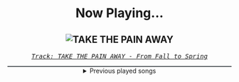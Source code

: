 <div align="center"> 
<h1>Now Playing...</h1>

![TAKE THE PAIN AWAY](https://i.scdn.co/image/ab67616d00001e021da171e5eecdcd540a4e1f0c)
--
_<samp><a href="https://open.spotify.com/track/5r9KGyFznWkWjId1O9YPNP">Track: TAKE THE PAIN AWAY - From Fall to Spring</a></samp>_

<div style="border: 1px #4B5054 solid"></div>
<details>
  <summary>
    Previous played songs
  </summary>
  <table>
    <thead>
      <tr>
        <th>
          Artist
        </th>
        <th>
          Song
        </th>
        <th>
          Link
        </th>
      </tr>
    </thead>
    <tbody>
      <tr><td>From Fall to Spring</td><td>TAKE THE PAIN AWAY</td><td><a href="https://open.spotify.com/track/5r9KGyFznWkWjId1O9YPNP">https://open.spotify.com/track/5r9KGyFznWkWjId1O9YPNP</a></td></tr><tr><td>Days Of Jupiter</td><td>Denial</td><td><a href="https://open.spotify.com/track/5iAW1eE0tYCLQf5d3ii3mZ">https://open.spotify.com/track/5iAW1eE0tYCLQf5d3ii3mZ</a></td></tr><tr><td>Days Of Jupiter</td><td>My Heaven My Hell</td><td><a href="https://open.spotify.com/track/2fRllM9w09zGJvHADY4iwG">https://open.spotify.com/track/2fRllM9w09zGJvHADY4iwG</a></td></tr><tr><td>Days Of Jupiter</td><td>Parazite</td><td><a href="https://open.spotify.com/track/18xXsKNNIqJuib6w3NSQpL">https://open.spotify.com/track/18xXsKNNIqJuib6w3NSQpL</a></td></tr><tr><td>Days Of Jupiter</td><td>The Fix</td><td><a href="https://open.spotify.com/track/4abIS2skvflbHqQL2UoILj">https://open.spotify.com/track/4abIS2skvflbHqQL2UoILj</a></td></tr><tr><td>Days Of Jupiter</td><td>Desolation</td><td><a href="https://open.spotify.com/track/5stNiFeZuWuNIEnhO8AXnX">https://open.spotify.com/track/5stNiFeZuWuNIEnhO8AXnX</a></td></tr><tr><td>Days Of Jupiter</td><td>Machine</td><td><a href="https://open.spotify.com/track/02aPu81dOgw5dJw63rTz1K">https://open.spotify.com/track/02aPu81dOgw5dJw63rTz1K</a></td></tr><tr><td>Days Of Jupiter</td><td>The World Was Never Enough</td><td><a href="https://open.spotify.com/track/3oNbn2KFKra4dhqTMBfVyw">https://open.spotify.com/track/3oNbn2KFKra4dhqTMBfVyw</a></td></tr><tr><td>Days Of Jupiter</td><td>Original Sin</td><td><a href="https://open.spotify.com/track/0X6NVp894faYcVD7x1UEUM">https://open.spotify.com/track/0X6NVp894faYcVD7x1UEUM</a></td></tr><tr><td>Breaking Benjamin</td><td>Had Enough</td><td><a href="https://open.spotify.com/track/7u93rCmIM9mBoT4mvfUBTZ">https://open.spotify.com/track/7u93rCmIM9mBoT4mvfUBTZ</a></td></tr><tr><td>Vita</td><td>Als Ob</td><td><a href="https://open.spotify.com/track/2YLayNzldHUhrKC4OVI7BF">https://open.spotify.com/track/2YLayNzldHUhrKC4OVI7BF</a></td></tr><tr><td>Breaking Benjamin</td><td>The Dark of You</td><td><a href="https://open.spotify.com/track/7egnrHJAANlNymbrmQNKcG">https://open.spotify.com/track/7egnrHJAANlNymbrmQNKcG</a></td></tr><tr><td>Breaking Benjamin</td><td>Hollow</td><td><a href="https://open.spotify.com/track/536bkD2pabwDI6kHCzHv5T">https://open.spotify.com/track/536bkD2pabwDI6kHCzHv5T</a></td></tr><tr><td>Breaking Benjamin</td><td>The Diary of Jane - Single Version</td><td><a href="https://open.spotify.com/track/0faXHILILebCGnJBPU6KJJ">https://open.spotify.com/track/0faXHILILebCGnJBPU6KJJ</a></td></tr><tr><td>Breaking Benjamin</td><td>Sooner Or Later</td><td><a href="https://open.spotify.com/track/6VGKfZmYkkMsd2pij0jNiF">https://open.spotify.com/track/6VGKfZmYkkMsd2pij0jNiF</a></td></tr><tr><td>Morgana</td><td>Schwarm</td><td><a href="https://open.spotify.com/track/3KiANrzozsktALYFjS3SnN">https://open.spotify.com/track/3KiANrzozsktALYFjS3SnN</a></td></tr><tr><td>Shiro SAGISU</td><td>Hundred Years War</td><td><a href="https://open.spotify.com/track/1gIqrFYCS3JjFHWfi8dQzg">https://open.spotify.com/track/1gIqrFYCS3JjFHWfi8dQzg</a></td></tr><tr><td>Shiro SAGISU</td><td>quincy's craft</td><td><a href="https://open.spotify.com/track/0tnqNundeaHkwHWFegIUDu">https://open.spotify.com/track/0tnqNundeaHkwHWFegIUDu</a></td></tr><tr><td>Shiro SAGISU</td><td>Stand Up Be Strong (Pt. II)</td><td><a href="https://open.spotify.com/track/5BqFJRaEVRhu8vfaCQM6AE">https://open.spotify.com/track/5BqFJRaEVRhu8vfaCQM6AE</a></td></tr><tr><td>Shiro SAGISU</td><td>"Cometh the hour" Pt. A_Opus1</td><td><a href="https://open.spotify.com/track/57NqUiUOWob9xchfsTyHm0">https://open.spotify.com/track/57NqUiUOWob9xchfsTyHm0</a></td></tr>
    </tbody>
  </table>
</details>

</div>
